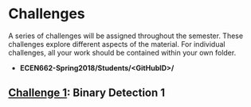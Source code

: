 # Challenges

A series of challenges will be assigned throughout the semester.
These challenges explore different aspects of the material.
For individual challenges, all your work should be contained within your own folder.
  * **ECEN662-Spring2018/Students/\<GitHubID\>/**


## [Challenge 1](./1Challenge/1challenge.md): Binary Detection 1

